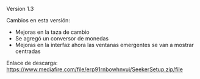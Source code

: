 Version 1.3

Cambios en esta versión:
- Mejoras en la taza de cambio
- Se agregó un conversor de monedas
- Mejoras en la interfaz ahora las ventanas emergentes se van a mostrar centradas

Enlace de descarga: https://www.mediafire.com/file/erp91rnbowhnvuj/SeekerSetup.zip/file
